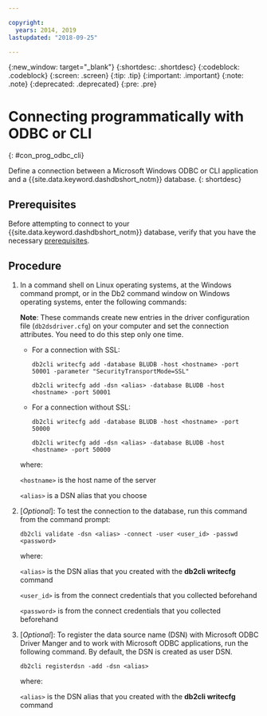 ```yaml
---

copyright:
  years: 2014, 2019
lastupdated: "2018-09-25"

---
```


<!-- Attribute definitions --> 
{:new_window: target="_blank"}
{:shortdesc: .shortdesc}
{:codeblock: .codeblock}
{:screen: .screen}
{:tip: .tip}
{:important: .important}
{:note: .note}
{:deprecated: .deprecated}
{:pre: .pre}

# Connecting programmatically with ODBC or CLI
{: #con_prog_odbc_cli}

Define a connection between a Microsoft Windows ODBC or CLI application and a {{site.data.keyword.dashdbshort_notm}} database.
{: shortdesc}

## Prerequisites

Before attempting to connect to your {{site.data.keyword.dashdbshort_notm}} database, verify that you have the necessary [prerequisites](connecting.html#prereqs).

<!-- Before you can connect to your database, you must perform the following steps:

- [Verify prerequisites](prereqs.html), including installing driver packages, configuring your local environment, and downloading SSL certificates (if needed)
- Collect [connection information](credentials.html), including database details such as host name and port numbers, and connection credentials such as user ID and password -->

## Procedure

1. In a command shell on Linux operating systems, at the Windows command prompt, or in the Db2 command window on Windows operating systems, enter the following commands:

   **Note**: These commands create new entries in the driver configuration file (`db2dsdriver.cfg`) on your computer and set the connection attributes. You need to do this step only one time.
   
   - For a connection with SSL:

     `db2cli writecfg add -database BLUDB -host <hostname> -port 50001 -parameter "SecurityTransportMode=SSL"`

     `db2cli writecfg add -dsn <alias> -database BLUDB -host <hostname> -port 50001`

   - For a connection without SSL:

     `db2cli writecfg add -database BLUDB -host <hostname> -port 50000`

     `db2cli writecfg add -dsn <alias> -database BLUDB -host <hostname> -port 50000`

   where:

   `<hostname>` is the host name of the server

   `<alias>` is a DSN alias that you choose
    
2. [*Optional*]: To test the connection to the database, run this command from the command prompt:

   `db2cli validate -dsn <alias> -connect -user <user_id> -passwd <password>`

   where:

   `<alias>` is the DSN alias that you created with the **db2cli writecfg** command

   `<user_id>` is from the connect credentials that you collected beforehand

   `<password>` is from the connect credentials that you collected beforehand

3. [*Optional*]: To register the data source name (DSN) with Microsoft ODBC Driver Manger and to work with Microsoft ODBC applications, run the following command. By default, the DSN is created as user DSN.

   `db2cli registerdsn -add -dsn <alias>`

   where:
        
   `<alias>` is the DSN alias that you created with the **db2cli writecfg** command



